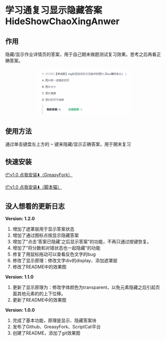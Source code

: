 # 学习通复习显示隐藏答案 HideShowChaoXingAnwer
## 作用
隐藏/显示作业详情页的答案，用于自己期末做题测试复习效果。思考之后再看正确答案。
<div align="center">
    <img src="pics/ShowEffect.gif" alt="效果演示" width="300">
</div>

## 使用方法
通过单击键盘左上方的 <kbd>~</kbd> 键来隐藏/显示正确答案，用于期末复习

## 快速安装
[📦v1.0 点我安装⬇️（GreasyFork）](https://update.greasyfork.org/scripts/483510.user.js)

[📦v1.0 点我安装⬇️（脚本猫）](https://scriptcat.org/scripts/code/1460/%E8%B6%85%E6%98%9F%E9%9A%90%E8%97%8F%E6%98%BE%E7%A4%BA%E6%AD%A3%E7%A1%AE%E7%AD%94%E6%A1%88.user.js)

## 没人想看的更新日志
**Version: 1.2.0**
1. 增加了遮罩层用于显示答案状态
2. 增加了通过图标点按显示隐藏答案
3. 增加了“点击'答案已隐藏'之后显示答案”的功能，不再只通过按键恢复。
4. 增加了“将分数和对错状态也一起隐藏”的功能
5. 修复了用鼠标拖动可以查看反色文字的bug
6. 修改了显示原理：修改文字div的display、添加遮罩层
7. 修改了README中的效果图

**Version: 1.1.0**
1. 更新了显示原理为：修改字体颜色为transparent，以免元素隐藏之后引起页面其他元素的的上下位移。
2. 更新了README中的效果图

**Version: 1.0.0**
1. 完成了基本功能，原理是显示、隐藏答案块
2. 发布了Github、GreasyFork、ScriptCat平台
3. 创建了README，添加了git效果图